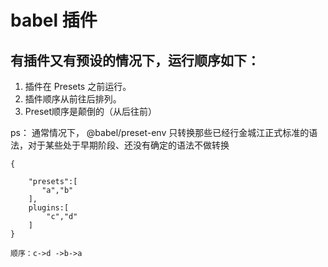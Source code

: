 # babel 插件

## 有插件又有预设的情况下，运行顺序如下：
1. 插件在 Presets 之前运行。
2. 插件顺序从前往后排列。
3. Preset顺序是颠倒的（从后往前）

ps： 通常情况下， @babel/preset-env 只转换那些已经行金城江正式标准的语法，对于某些处于早期阶段、还没有确定的语法不做转换

```
{

    "presets":[
       "a","b"
    ],
    plugins:[
        "c","d"
    ]
}

顺序：c->d ->b->a

```